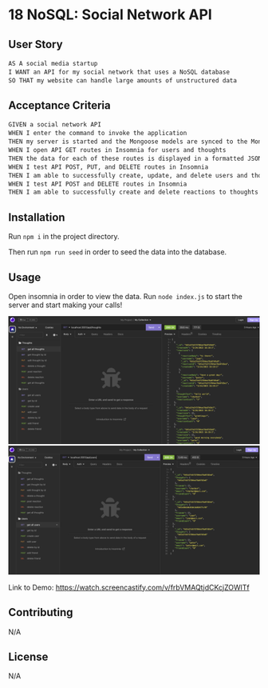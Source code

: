 # 18 NoSQL: Social Network API

## User Story

```md
AS A social media startup
I WANT an API for my social network that uses a NoSQL database
SO THAT my website can handle large amounts of unstructured data
```

## Acceptance Criteria

```md
GIVEN a social network API
WHEN I enter the command to invoke the application
THEN my server is started and the Mongoose models are synced to the MongoDB database
WHEN I open API GET routes in Insomnia for users and thoughts
THEN the data for each of these routes is displayed in a formatted JSON
WHEN I test API POST, PUT, and DELETE routes in Insomnia
THEN I am able to successfully create, update, and delete users and thoughts in my database
WHEN I test API POST and DELETE routes in Insomnia
THEN I am able to successfully create and delete reactions to thoughts and add and remove friends to a user’s friend list
```

## Installation

Run `npm i` in the project directory.

Then run `npm run seed` in order to seed the data into the database.

## Usage

Open insomnia in order to view the data. Run `node index.js` to start the server and start making your calls!

![Screenshot](./getthoughts.png)
![Screenshot](./getusers.png)

Link to Demo: https://watch.screencastify.com/v/frbVMAQtjdCKcjZOWlTf

## Contributing

N/A

## License

N/A
